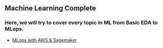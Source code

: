 ## Machine Learning Complete

### Here, we will try to cover every topic in ML from Basic EDA to MLops.

* [MLops with AWS & Sagemaker](https://github.com/ravi0531rp/k-machine-learning/tree/master/o-mlops-udemy)